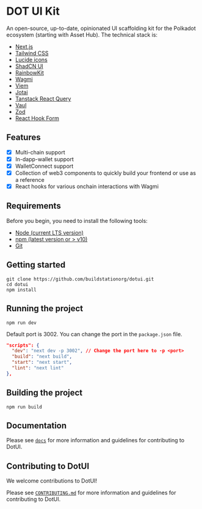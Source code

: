 # DOT UI Kit

An open-source, up-to-date, opinionated UI scaffolding kit for the Polkadot ecosystem (starting with Asset Hub). The technical stack is:
- [Next.js](https://nextjs.org/)
- [Tailwind CSS](https://tailwindcss.com/)
- [Lucide icons](https://lucide.dev/)
- [ShadCN UI](https://ui.shadcn.com/)
- [RainbowKit](https://www.rainbowkit.com/)
- [Wagmi](https://wagmi.sh/)
- [Viem](https://viem.sh/)
- [Jotai](https://jotai.org/)
- [Tanstack React Query](https://tanstack.com/query)
- [Vaul](https://vaul.fun/)
- [Zod](https://zod.dev/)
- [React Hook Form](https://react-hook-form.com/)

## Features

- [x] Multi-chain support
- [x] In-dapp-wallet support
- [x] WalletConnect support
- [x] Collection of web3 components to quickly build your frontend or use as a reference
- [x] React hooks for various onchain interactions with Wagmi

## Requirements

Before you begin, you need to install the following tools:

- [Node (current LTS version)](https://nodejs.org/en/download/)
- [npm (latest version or > v10)](https://www.npmjs.com/get-npm)
- [Git](https://git-scm.com/downloads)


## Getting started

```
git clone https://github.com/buildstationorg/dotui.git
cd dotui
npm install
```

## Running the project

```
npm run dev
```
Default port is 3002. You can change the port in the `package.json` file.

```json
"scripts": {
  "dev": "next dev -p 3002", // Change the port here to -p <port>
  "build": "next build",
  "start": "next start",
  "lint": "next lint"
},
```

## Building the project

```
npm run build
```

## Documentation

Please see [`docs`](docs) for more information and guidelines for contributing to DotUI.

## Contributing to DotUI

We welcome contributions to DotUI!

Please see [`CONTRIBUTING.md`](CONTRIBUTING.md) for more information and guidelines for contributing to DotUI.

